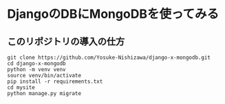 # DjangoのDBにMongoDBを使ってみる
## このリポジトリの導入の仕方
```
git clone https://github.com/Yosuke-Nishizawa/django-x-mongodb.git
cd django-x-mongodb
python -m venv venv
source venv/bin/activate
pip install -r requirements.txt
cd mysite
python manage.py migrate
```